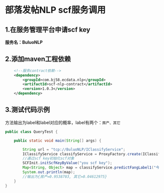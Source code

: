 # 部落发帖NLP scf服务调用



## 1.在服务管理平台申请scf key

**服务名：BuluoNLP**

## 2.添加maven工程依赖

```xml
    <!--服务contract依赖-->
    <dependency>
        <groupId>com.bj58.ecdata.nlp</groupId>
        <artifactId>scf-nlp-contract</artifactId>
        <version>1.0.3</version>
    </dependency>
```

## 3.测试代码示例

方法输出为label和label对应的概率，label有两个：```房产、其它```

```java
public class QueryTest {

    public static void main(String[] args) {

        String url = "tcp://BuluoNLP/IClassifyService";
        IClassifyService classifyService = ProxyFactory.create(IClassifyService.class, url, false);
        //通过scf key初始化scf对象
        SCFInit.initScfKeyByValue("you scf key");
        Map<String, Object> map = classifyService.predictFangLabel1("今天从外面回来发现楼道了有好多东西应该是隔壁新搬过来的邻居吧把东西都堆在门口楼道里还没有人楼道还好有监控不然东西丢了咋办");
        System.out.println(map);
        //输出为{房产=0.9538703, 其它=0.04612975}
    }
}
```

